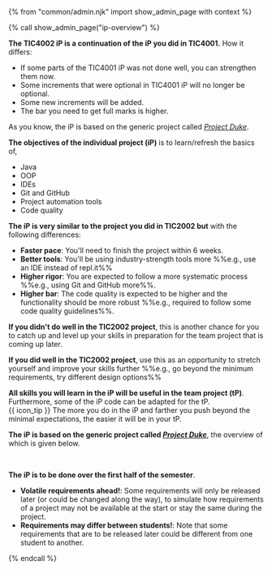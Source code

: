 {% from "common/admin.njk" import show_admin_page with context %}

{% call show_admin_page("ip-overview") %}
<div id="main">

<div id="title">

</div>
<div id="body">

<div tags="m--tic4002">

**The TIC4002 iP is a continuation of the iP you did in TIC4001.** How it differs:
* If some parts of the TIC4001 iP was not done well, you can strengthen them now.
* Some increments that were optional in TIC4001 iP will no longer be optional.
* Some new increments will be added.
* The bar you need to get full marks is higher.

As you know, the iP is based on the generic project called [_Project Duke_](../se-book-adapted/projectDuke/index.html).

</div>
<div tags="m--cs2103 m--cs2113 m--tic4001">

**The objectives of the individual project (iP)** is to learn/refresh the basics of,
* Java
* OOP
* IDEs
* Git and GitHub
* Project automation tools
* Code quality

</div>
<div tags="m--tic4001">

**The iP is very similar to the project you did in TIC2002 but** with the following differences:
* **Faster pace**: You'll need to finish the project within 6 weeks.
* **Better tools**: You'll be using industry-strength tools more %%e.g., use an IDE instead of repl.it%%
* **Higher rigor**: You are expected to follow a more systematic process %%e.g., using Git and GitHub more%%.
* **Higher bar**: The code quality is expected to be higher and the functionality should be more robust %%e.g., required to follow some code quality guidelines%%.

**If you didn't do well in the TIC2002 project**, this is another chance for you to catch up and level up your skills in preparation for the team project that is coming up later.

**If you did well in the TIC2002 project**, use this as an opportunity to stretch yourself and improve your skills further %%e.g., go beyond the minimum requirements, try different design options%%
</div>
<div tags="m--cs2103 m--cs2113 m--tic4001">

**All skills you will learn in the iP will be useful in the team project (tP)**. Furthermore, some of the iP code can be adapted for the tP.<br>
{{ icon_tip }} The more you do in the iP and farther you push beyond the minimal expectations, the easier it will be in your tP.

**The iP is based on the generic project called [_Project Duke_](../se-book-adapted/projectDuke/index.html)**, the overview of which is given below.

<include src="dukeFragment.md" boilerplate var-header="**Overview**" var-fragment="text.md#intro" />
<br>

**The iP is to be done over the first half of the semester**.

<box type="warning">

* **Volatile requirements ahead!**: Some requirements will only be released later (or could be changed along the way), to simulate how requirements of a project may not be available at the start or stay the same during the project.
* **Requirements may differ between students!**: Note that some requirements that are to be released later could be different from one student to another.
</box>
</div>

</div>
</div>

{% endcall %}
